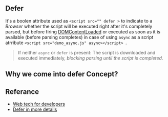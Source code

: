 ## Defer

It's a boolen attribute used as `<script src="" defer >` to indicate to a <em>Browser</em> whether the script will be executed right after it's completely parsed, but before firing [DOMContentLoaded](https://developer.mozilla.org/en-US/docs/Web/API/Window/DOMContentLoaded_event) or executed as soon as it is available (before parsing completes) in case of using `async` as a script atrribute `<script src="demo_async.js" async></script>
`.

> If neither `async` or `defer` is present: The script is downloaded and executed immediately, *blocking parsing until the script is completed*.



## Why we come into defer Concept?


## Referance 

- [Web tech for developers](https://developer.mozilla.org/en-US/docs/Web/HTML/Element/script)
- [Defer in more details](https://www.educba.com/javascript-defer/)